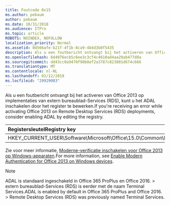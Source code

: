 ```yaml
---
title: Foutcode 0x15
ms.author: pebaum
author: pebaum
ms.date: 10/31/2018
ms.audience: ITPro
ms.topic: article
ROBOTS: NOINDEX, NOFOLLOW
localization_priority: Normal
ms.assetid: 0d566afe-b21f-4f1b-8ca9-4b4d3b0f5435
description: Als u een foutbericht ontvangt bij het activeren van Office 2013 op implementaties van extern bureaublad-Services (RDS), kunt u het ADAL inschakelen door het register te bewerken.
ms.openlocfilehash: 6d4076ecb5c6ee3c3cf4c4610ad4aa29ab477d8a
ms.sourcegitcommit: dd43cc0a9470f98b8ef2a3787c823801d674c666
ms.translationtype: MT
ms.contentlocale: nl-NL
ms.lasthandoff: 02/12/2019
ms.locfileid: "29929083"
---
```

<span data-ttu-id="00d66-103">Als u een foutbericht ontvangt bij het activeren van Office 2013 op implementaties van extern bureaublad-Services (RDS), kunt u het ADAL inschakelen door het register te bewerken.</span><span class="sxs-lookup"><span data-stu-id="00d66-103">If you're receiving an error while activating Office 2013 on Remote Desktop Services (RDS) deployments, consider enabling ADAL by editing the registry.</span></span> 
  
|<span data-ttu-id="00d66-104">**Registersleutel**</span><span class="sxs-lookup"><span data-stu-id="00d66-104">**Registry key**</span></span>|<span data-ttu-id="00d66-105">**Type**</span><span class="sxs-lookup"><span data-stu-id="00d66-105">**Type**</span></span>|<span data-ttu-id="00d66-106">**Value**</span><span class="sxs-lookup"><span data-stu-id="00d66-106">**Value**</span></span>|
|:-----|:-----|:-----|
|<span data-ttu-id="00d66-107">HKEY_CURRENT_USER\Software\Microsoft\Office\15.0\Common\Identity\EnableADAL</span><span class="sxs-lookup"><span data-stu-id="00d66-107">HKEY_CURRENT_USER\Software\Microsoft\Office\15.0\Common\Identity\EnableADAL</span></span>  <br/> |<span data-ttu-id="00d66-108">REG_DWORD</span><span class="sxs-lookup"><span data-stu-id="00d66-108">REG_DWORD</span></span>  <br/> |<span data-ttu-id="00d66-109">1</span><span class="sxs-lookup"><span data-stu-id="00d66-109">1</span></span>  <br/> |
   
<span data-ttu-id="00d66-110">Zie voor meer informatie, [Moderne-verificatie inschakelen voor Office 2013 op Windows-apparaten](https://docs.microsoft.com/office365/admin/security-and-compliance/enable-modern-authentication).</span><span class="sxs-lookup"><span data-stu-id="00d66-110">For more information, see [Enable Modern Authentication for Office 2013 on Windows devices](https://docs.microsoft.com/office365/admin/security-and-compliance/enable-modern-authentication).</span></span>
  
> [!NOTE]
>  <span data-ttu-id="00d66-p101">ADAL is standaard ingeschakeld in Office 365 ProPlus en Office 2016. > extern bureaublad-Services (RDS) is eerder met de naam Terminal Services.</span><span class="sxs-lookup"><span data-stu-id="00d66-p101">ADAL is enabled by default in Office 365 ProPlus and Office 2016. >  Remote Desktop Services (RDS) was previously named Terminal Services.</span></span> 
  

